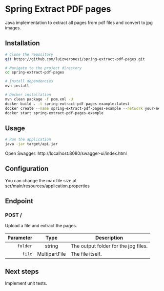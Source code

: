 # Spring Extract PDF pages

Java implementation to extract all pages from pdf files and convert to jpg images.

## Installation

```bash
# Clone the repository
git https://github.com/luizveronesi/spring-extract-pdf-pages.git

# Navigate to the project directory
cd spring-extract-pdf-pages

# Install dependencies
mvn install
```

```bash
# Docker installation
mvn clean package -f pom.xml -U
docker build . -t spring-extract-pdf-pages-example:latest
docker create --name spring-extract-pdf-pages-example --network your-network --ip x.x.x.x --restart unless-stopped spring-extract-pdf-pages-example:latest bash
docker start spring-extract-pdf-pages-example
```

## Usage

```bash
# Run the application
java -jar target/api.jar
```

Open Swagger: http://localhost:8080/swagger-ui/index.html

## Configuration

You can change the max file size at scr/main/resources/application.properties

## Endpoint

### POST /

Upload a file and extract the pages.

| Parameter |     Type      | Description                          |
| --------: | :-----------: | ------------------------------------ |
|  `folder` |    string     | The output folder for the jpg files. |
|    `file` | MultipartFile | The file itself.                     |

## Next steps

Implement unit tests.
